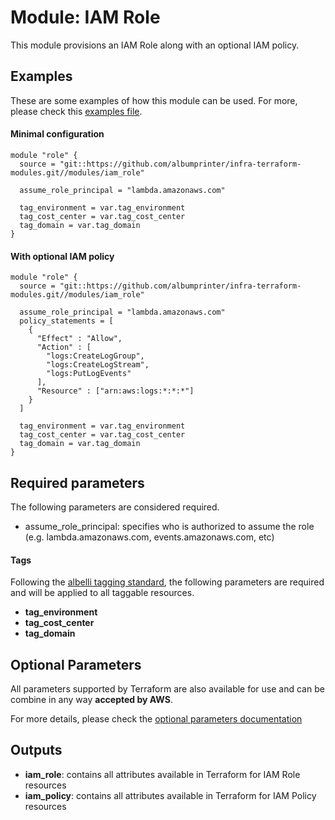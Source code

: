 # Module: IAM Role

This module provisions an IAM Role along with an optional IAM policy.

## Examples 

These are some examples of how this module can be used. For more, please check this [examples file](../../examples/ecs_task/main.tf).

#### Minimal configuration
```
module "role" {
  source = "git::https://github.com/albumprinter/infra-terraform-modules.git//modules/iam_role"

  assume_role_principal = "lambda.amazonaws.com"  
  
  tag_environment = var.tag_environment
  tag_cost_center = var.tag_cost_center
  tag_domain = var.tag_domain
}
```

#### With optional IAM policy
```
module "role" {
  source = "git::https://github.com/albumprinter/infra-terraform-modules.git//modules/iam_role"

  assume_role_principal = "lambda.amazonaws.com"
  policy_statements = [
    {
      "Effect" : "Allow",
      "Action" : [
        "logs:CreateLogGroup",
        "logs:CreateLogStream",
        "logs:PutLogEvents"
      ],
      "Resource" : ["arn:aws:logs:*:*:*"]
    }
  ]
  
  tag_environment = var.tag_environment
  tag_cost_center = var.tag_cost_center
  tag_domain = var.tag_domain
}
```

## Required parameters

The following parameters are considered required.

* assume_role_principal: specifies who is authorized to assume the role (e.g. lambda.amazonaws.com, events.amazonaws.com, etc)

#### Tags
Following the [albelli tagging standard](https://wiki.albelli.net/wiki/Albelli_AWS_Tagging_standards), the following parameters are required and will be applied to all taggable resources.

* **tag_environment**
* **tag_cost_center**
* **tag_domain**

## Optional Parameters

All parameters supported by Terraform are also available for use and can be combine in any way **accepted by AWS**.

For more details, please check the [optional parameters documentation](docs/optional_parameters.md)

## Outputs

* **iam_role**: contains all attributes available in Terraform for IAM Role resources
* **iam_policy**: contains all attributes available in Terraform for IAM Policy resources
